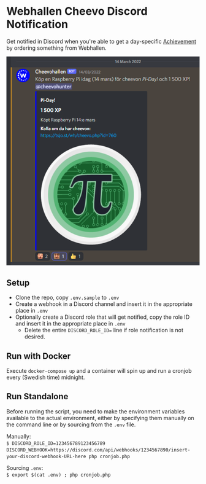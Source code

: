 # Webhallen Cheevo Discord Notification

Get notified in Discord when you're able to get a day-specific [Achievement](https://www.webhallen.com/se/info/6-Medlem-hos-Webhallen#achievements) by ordering something from Webhallen.

![](https://github.com/tsjost/Webhallen-CheevoNotify/blob/assets/screenshot.png)

## Setup
* Clone the repo, copy `.env.sample` to `.env`
* Create a webhook in a Discord channel and insert it in the appropriate place in `.env`
* Optionally create a Discord role that will get notified, copy the role ID and insert it in the appropriate place in `.env`
	* Delete the entire `DISCORD_ROLE_ID=` line if role notification is not desired.

## Run with Docker
Execute `docker-compose up` and a container will spin up and run a cronjob every (Swedish time) midnight.

## Run Standalone
Before running the script, you need to make the environment variables available to the actual environment, either by specifying them manually on the command line or by sourcing from the `.env` file.

Manually:  
`$ DISCORD_ROLE_ID=123456789123456789 DISCORD_WEBHOOK=https://discord.com/api/webhooks/1234567890/insert-your-discord-webhook-URL-here php cronjob.php`

Sourcing `.env`:  
`$ export $(cat .env) ; php cronjob.php`
